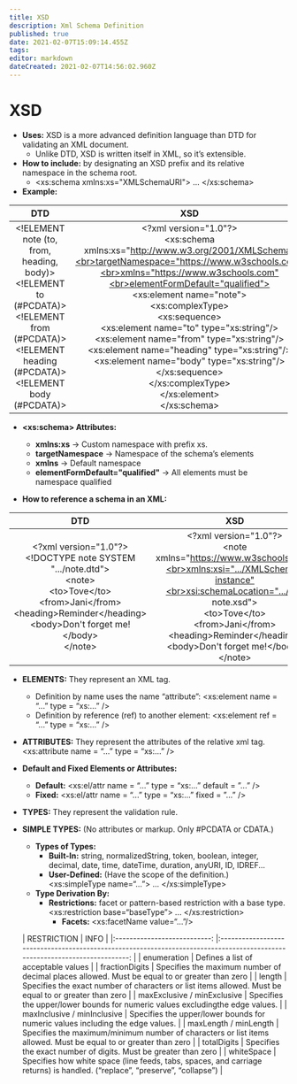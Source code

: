 ```yaml
---
title: XSD
description: Xml Schema Definition
published: true
date: 2021-02-07T15:09:14.455Z
tags: 
editor: markdown
dateCreated: 2021-02-07T14:56:02.960Z
---
```


# XSD

- **Uses:** XSD is a more advanced definition language than DTD for validating an XML document.
	- Unlike DTD, XSD is written itself in XML, so it’s extensible.
- **How to include:** by designating an XSD prefix and its relative namespace in the schema root.
	- <xs:schema xmlns:xs="XMLSchemaURI"> ... </xs:schema>
- **Example:**

|                                                                               DTD                                                                              	|                                                                                                                                                                                                                                                                                      XSD                                                                                                                                                                                                                                                                                      	|
|:--------------------------------------------------------------------------------------------------------------------------------------------------------------:	|:-----------------------------------------------------------------------------------------------------------------------------------------------------------------------------------------------------------------------------------------------------------------------------------------------------------------------------------------------------------------------------------------------------------------------------------------------------------------------------------------------------------------------------------------------------------------------------:	|
| \<!ELEMENT note (to, from, heading, body)><br>\<!ELEMENT to (#PCDATA)><br>\<!ELEMENT from (#PCDATA)><br>\<!ELEMENT heading (#PCDATA)><br>\<!ELEMENT body (#PCDATA)> 	| \<?xml version="1.0"?><br>\<xs:schema xmlns:xs="http://www.w3.org/2001/XMLSchema"<br>targetNamespace="https://www.w3schools.com"<br>xmlns="https://www.w3schools.com"<br>elementFormDefault="qualified"> <br>\<xs:element name="note"><br>  \<xs:complexType><br>    \<xs:sequence><br>      \<xs:element name="to" type="xs:string"/><br>      \<xs:element name="from" type="xs:string"/><br>      \<xs:element name="heading" type="xs:string"/><br>      \<xs:element name="body" type="xs:string"/><br>    </xs:sequence><br>  </xs:complexType><br></xs:element><br></xs:schema> 	|

- **\<xs:schema> Attributes:**	
	- **xmlns:xs**					→ Custom namespace with prefix xs.
	- **targetNamespace**				→ Namespace of the schema’s elements 
	- **xmlns**						→ Default namespace
	- **elementFormDefault="qualified"**		→ All elements must be namespace qualified

- **How to reference a schema in an XML:**

|                                                                                                DTD                                                                                                	|                                                                                                                                    XSD                                                                                                                                    	|
|:-------------------------------------------------------------------------------------------------------------------------------------------------------------------------------------------------:	|:-------------------------------------------------------------------------------------------------------------------------------------------------------------------------------------------------------------------------------------------------------------------------:	|
| \<?xml version="1.0"?><br>\<!DOCTYPE note SYSTEM ".../note.dtd"><br>\<note><br>  \<to>Tove\</to><br>  \<from>Jani\</from><br>  \<heading>Reminder\</heading><br>  \<body>Don't forget me!\</body><br>\</note> 	| \<?xml version="1.0"?><br>\<note xmlns="https://www.w3schools.com"<br>xmlns:xsi=".../XMLSchema-instance"<br>xsi:schemaLocation=".../xml note.xsd"><br>  \<to>Tove\</to><br>  \<from>Jani\</from><br>  \<heading>Reminder\</heading><br>  \<body>Don't forget me!\</body><br>\</note> 	|

- **ELEMENTS:** They represent an XML tag.
	- Definition by name uses the name “attribute”:
		\<xs:element name = “...” type = “xs:...” />
	- Definition by reference (ref) to another element:
		\<xs:element ref = “...” type = “xs:...” />
- **ATTRIBUTES:** They represent the attributes of the relative xml tag.
									\<xs:attribute name = “...” type = “xs:...” />
- **Default and Fixed Elements or Attributes:**
	- **Default:**	\<xs:el/attr name = “...” type = “xs:...” default = ”...” />
	- **Fixed:**		\<xs:el/attr name = “...” type = “xs:...” fixed = ”...” />
- **TYPES:** They represent the validation rule.
- **SIMPLE TYPES:** (No attributes or markup. Only #PCDATA or CDATA.)
	- **Types of Types:**
		- **Built-In:** string, normalizedString, token, boolean, integer, decimal, date, time, dateTime, duration, anyURI, ID, IDREF...
		- **User-Defined:** (Have the scope of the definition.)
			\<xs:simpleType name=“...”> ... </xs:simpleType>
	- **Type Derivation By:**
		- **Restrictions:** facet or pattern-based restriction with a base type.
			\<xs:restriction base=“baseType”> ... </xs:restriction>
			- **Facets:** \<xs:facetName value=“...”/>
      
	|         RESTRICTION         	|                                                            INFO                                                            	|
|:---------------------------:	|:--------------------------------------------------------------------------------------------------------------------------:	|
| enumeration                 	| Defines a list of acceptable values                                                                                        	|
| fractionDigits              	| Specifies the maximum number of decimal places allowed. Must be equal to or greater than zero                              	|
| length                      	| Specifies the exact number of characters or list items allowed. Must be equal to or greater than zero                      	|
| maxExclusive / minExclusive 	| Specifies the upper/lower bounds for numeric values excludingthe edge values.                                              	|
| maxInclusive / minInclusive 	| Specifies the upper/lower bounds for numeric values including the edge values.                                             	|
| maxLength / minLength       	| Specifies the maximum/minimum number of characters or list items allowed. Must be equal to or greater than zero            	|
| totalDigits                 	| Specifies the exact number of digits. Must be greater than zero                                                            	|
| whiteSpace                  	| Specifies how white space (line feeds, tabs, spaces, and carriage returns) is handled. (“replace”, “preserve”, “collapse”) 	|